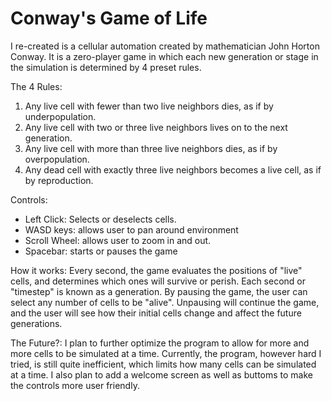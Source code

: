 # Conway's Game of Life
I re-created is a cellular automation created by mathematician John Horton Conway. It is a zero-player game in which each new generation or stage in the simulation is determined by 4 preset rules. 

The 4 Rules:
1. Any live cell with fewer than two live neighbors dies, as if by underpopulation.
2. Any live cell with two or three live neighbors lives on to the next generation.
3. Any live cell with more than three live neighbors dies, as if by overpopulation.
4. Any dead cell with exactly three live neighbors becomes a live cell, as if by reproduction.

Controls:
- Left Click: Selects or deselects cells.
- WASD keys: allows user to pan around environment
- Scroll Wheel: allows user to zoom in and out.
- Spacebar: starts or pauses the game

How it works:
Every second, the game evaluates the positions of "live" cells, and determines which ones will survive or perish. Each second or "timestep" is known as a generation. By pausing the game, the user can select any number of cells to be "alive". Unpausing will continue the game, and the user will see how their initial cells change and affect the future generations. 

The Future?:
I plan to further optimize the program to allow for more and more cells to be simulated at a time. Currently, the program, however hard I tried, is still quite inefficient, which limits how many cells can be simulated at a time. I also plan to add a welcome screen as well as buttoms to make the controls more user friendly. 
